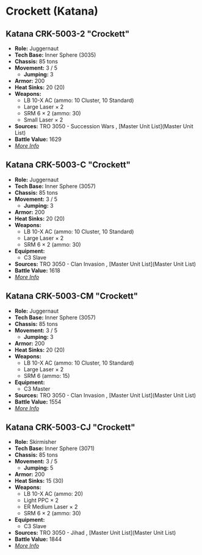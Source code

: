 # Crockett (Katana) 

## Katana CRK-5003-2 "Crockett" 

- **Role:** Juggernaut 
- **Tech Base:** Inner Sphere (3035) 
- **Chassis:** 85 tons 
- **Movement:** 3 / 5 
  - **Jumping:** 3 
- **Armor:** 200 
- **Heat Sinks:** 20 (20) 
- **Weapons:** 
  - LB 10-X AC (ammo: 10 Cluster, 10 Standard) 
  - Large Laser × 2 
  - SRM 6 × 2 (ammo: 30) 
  - Small Laser × 2 
- **Sources:** TRO 3050 - Succession Wars , [Master Unit List](Master Unit List) 
- **Battle Value:** 1629 
- [*More Info*](katana/katana_crk-5003-2.md) 

## Katana CRK-5003-C "Crockett" 

- **Role:** Juggernaut 
- **Tech Base:** Inner Sphere (3057) 
- **Chassis:** 85 tons 
- **Movement:** 3 / 5 
  - **Jumping:** 3 
- **Armor:** 200 
- **Heat Sinks:** 20 (20) 
- **Weapons:** 
  - LB 10-X AC (ammo: 10 Cluster, 10 Standard) 
  - Large Laser × 2 
  - SRM 6 × 2 (ammo: 30) 
- **Equipment:** 
  - C3 Slave 
- **Sources:** TRO 3050 - Clan Invasion , [Master Unit List](Master Unit List) 
- **Battle Value:** 1618 
- [*More Info*](katana/katana_crk-5003-c.md) 

## Katana CRK-5003-CM "Crockett" 

- **Role:** Juggernaut 
- **Tech Base:** Inner Sphere (3057) 
- **Chassis:** 85 tons 
- **Movement:** 3 / 5 
  - **Jumping:** 3 
- **Armor:** 200 
- **Heat Sinks:** 20 (20) 
- **Weapons:** 
  - LB 10-X AC (ammo: 10 Cluster, 10 Standard) 
  - Large Laser × 2 
  - SRM 6 (ammo: 15) 
- **Equipment:** 
  - C3 Master 
- **Sources:** TRO 3050 - Clan Invasion , [Master Unit List](Master Unit List) 
- **Battle Value:** 1554 
- [*More Info*](katana/katana_crk-5003-cm.md) 

## Katana CRK-5003-CJ "Crockett" 

- **Role:** Skirmisher 
- **Tech Base:** Inner Sphere (3071) 
- **Chassis:** 85 tons 
- **Movement:** 3 / 5 
  - **Jumping:** 5 
- **Armor:** 200 
- **Heat Sinks:** 15 (30) 
- **Weapons:** 
  - LB 10-X AC (ammo: 20) 
  - Light PPC × 2 
  - ER Medium Laser × 2 
  - SRM 6 × 2 (ammo: 30) 
- **Equipment:** 
  - C3 Slave 
- **Sources:** TRO 3050 - Jihad , [Master Unit List](Master Unit List) 
- **Battle Value:** 1844 
- [*More Info*](katana/katana_crk-5003-cj.md) 


